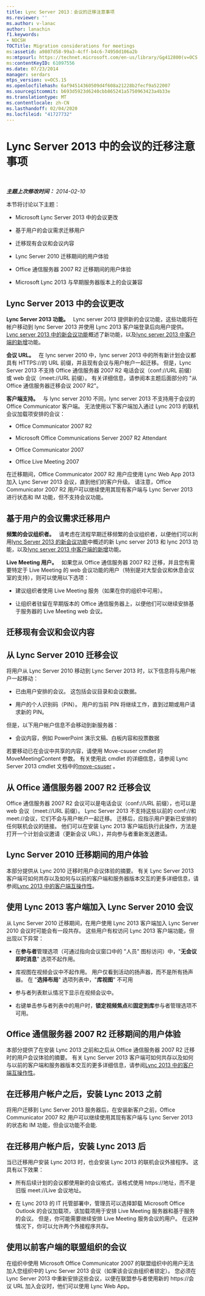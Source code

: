 ```yaml
---
title: Lync Server 2013：会议的迁移注意事项
ms.reviewer: ''
ms.author: v-lanac
author: lanachin
f1.keywords:
- NOCSH
TOCTitle: Migration considerations for meetings
ms:assetid: a9807d58-99a3-4cff-b4c6-74950d106a2b
ms:mtpsurl: https://technet.microsoft.com/en-us/library/Gg412800(v=OCS.15)
ms:contentKeyID: 61097556
ms.date: 07/23/2014
manager: serdars
mtps_version: v=OCS.15
ms.openlocfilehash: 6af94514360509d4f608a21228b2fecf9a522007
ms.sourcegitcommit: b693d5923d6240cbb865241a5750963423a4b33e
ms.translationtype: MT
ms.contentlocale: zh-CN
ms.lasthandoff: 02/04/2020
ms.locfileid: "41727732"
---
```

<div data-xmlns="http://www.w3.org/1999/xhtml">

<div class="topic" data-xmlns="http://www.w3.org/1999/xhtml" data-msxsl="urn:schemas-microsoft-com:xslt" data-cs="http://msdn.microsoft.com/en-us/">

<div data-asp="http://msdn2.microsoft.com/asp">

# <a name="migration-considerations-for-meetings-in-lync-server-2013"></a>Lync Server 2013 中的会议的迁移注意事项

</div>

<div id="mainSection">

<div id="mainBody">

<span> </span>

_**主题上次修改时间：** 2014-02-10_

本节将讨论以下主题：

  - Microsoft Lync Server 2013 中的会议更改

  - 基于用户的会议需求迁移用户

  - 迁移现有会议和会议内容

  - Lync Server 2010 迁移期间的用户体验

  - Office 通信服务器 2007 R2 迁移期间的用户体验

  - Microsoft Lync 2013 与早期服务器版本上的会议兼容

<div>

## <a name="changes-to-meetings-in-lync-server-2013"></a>Lync Server 2013 中的会议更改

**Lync Server 2013 功能。**   Lync server 2013 提供新的会议功能，这些功能将在帐户移动到 lync Server 2013 并使用 Lync 2013 客户端登录后向用户提供。 [Lync server 2013 中的新会议功能](lync-server-2013-new-conferencing-features.md)概述了新功能，以及[lync server 2013 中客户端的新增](lync-server-2013-what-s-new-for-clients.md)功能。

**会议 URL。**   在 lync server 2010 中，lync server 2013 中的所有新计划会议都具有 HTTPS://的 URL 前缀，并且现有会议与用户帐户一起迁移。 但是，Lync Server 2013 不支持 Office 通信服务器 2007 R2 电话会议（conf://URL 前缀）或 web 会议（meet://URL 前缀）。 有关详细信息，请参阅本主题后面部分的 "从 Office 通信服务器迁移会议 2007 R2"。

**客户端支持。**   与 lync server 2010 不同，lync server 2013 不支持用于会议的 Office Communicator 客户端。 无法使用以下客户端加入通过 Lync 2013 的联机会议加载项安排的会议：

  - Office Communicator 2007 R2

  - Microsoft Office Communications Server 2007 R2 Attendant

  - Office Communicator 2007

  - Office Live Meeting 2007

在迁移期间，Office Communicator 2007 R2 用户应使用 Lync Web App 2013 加入 Lync Server 2013 会议，直到他们的客户升级。 请注意，Office Communicator 2007 R2 用户可以继续使用其现有客户端与 Lync Server 2013 进行状态和 IM 功能，但不支持会议功能。

<div>


</div>

</div>

<div>

## <a name="migrating-users-based-on-their-conferencing-needs"></a>基于用户的会议需求迁移用户

**频繁的会议组织者。**   请考虑在流程早期迁移频繁的会议组织者，以便他们可以利用[lync Server 2013 的新会议功能](lync-server-2013-new-conferencing-features.md)中概述的新 Lync server 2013 和 lync 2013 功能，以及[lync server 2013 中客户端的新增](lync-server-2013-what-s-new-for-clients.md)功能。

**Live Meeting 用户。**   如果您从 Office 通信服务器 2007 R2 迁移，并且您有需要特定于 Live Meeting 的 web 会议功能的用户（特别是对大型会议和休息会议室的支持），则可以使用以下选项：

  - 建议组织者使用 Live Meeting 服务（如果在你的组织中可用）。

  - 让组织者驻留在早期版本的 Office 通信服务器上，以便他们可以继续安排基于服务器的 Live Meeting web 会议。

</div>

<div>

## <a name="migrating-existing-meetings-and-meeting-content"></a>迁移现有会议和会议内容

<div>

## <a name="migrating-meetings-from-lync-server-2010"></a>从 Lync Server 2010 迁移会议

将用户从 Lync Server 2010 移动到 Lync Server 2013 时，以下信息将与用户帐户一起移动：

  - 已由用户安排的会议。 这包括会议目录和会议数据。

  - 用户的个人识别码（PIN）。 用户的当前 PIN 将继续工作，直到过期或用户请求新的 PIN。

但是，以下用户帐户信息不会移动到新服务器：

  - 会议内容，例如 PowerPoint 演示文稿、白板内容和投票数据

若要移动已在会议中共享的内容，请使用 Move-csuser cmdlet 的 MoveMeetingContent 参数。 有关使用此 cmdlet 的详细信息，请参阅 Lync Server 2013 cmdlet 文档中的[move-csuser](https://docs.microsoft.com/powershell/module/skype/Move-CsUser) 。

</div>

<div>

## <a name="migrating-meetings-from-office-communications-server-2007-r2"></a>从 Office 通信服务器 2007 R2 迁移会议

Office 通信服务器 2007 R2 会议可以是电话会议（conf://URL 前缀），也可以是 web 会议（meet://URL 前缀）。 Lync Server 2013 不支持这些以前的 conf://和 meet://会议，它们不会与用户帐户一起迁移。 迁移后，应指示用户更新已安排的任何联机会议的链接。 他们可以在安装 Lync 2013 客户端后执行此操作，方法是打开一个计划会议邀请（更新会议 URL），并向参与者重新发送邀请。

</div>

</div>

<div>

## <a name="user-experience-during-lync-server-2010-migration"></a>Lync Server 2010 迁移期间的用户体验

本部分提供从 Lync 2010 迁移时用户会议体验的摘要。 有关 Lync Server 2013 客户端可如何共存以及如何与以前的客户端和服务器版本交互的更多详细信息，请参阅[Lync 2013 中的客户端互操作性](lync-server-2013-client-interoperability-in-lync-2013.md)。

<div>

## <a name="joining-lync-server-2010-meetings-with-a-lync-2013-client"></a>使用 Lync 2013 客户端加入 Lync Server 2010 会议

从 Lync Server 2010 迁移期间，在用户使用 Lync 2013 客户端加入 Lync Server 2010 会议时可能会有一段共存。 这些用户有权访问 Lync 2013 客户端功能，但出现以下异常：

  - 在**参与者**管理选项（可通过指向会议窗口中的 "人员" 图标访问）中，"**无会议即时消息**" 选项不起作用。

  - 库视图在视频会议中不起作用。 用户仅看到活动的扬声器，而不是所有扬声器。 在 "**选择布局**" 选项列表中，"**库视图**" 不可用

  - 参与者列表默认情况下显示在视频会议中。

  - 右键单击参与者列表中的用户时，**锁定视频焦点**和**固定到库**参与者管理选项不可用。

</div>

</div>

<div>

## <a name="user-experience-during-office-communications-server-2007-r2-migration"></a>Office 通信服务器 2007 R2 迁移期间的用户体验

本部分提供了在安装 Lync 2013 之前和之后从 Office 通信服务器 2007 R2 迁移时的用户会议体验的摘要。 有关 Lync Server 2013 客户端可如何共存以及如何与以前的客户端和服务器版本交互的更多详细信息，请参阅[Lync 2013 中的客户端互操作性](lync-server-2013-client-interoperability-in-lync-2013.md)。

<div>

## <a name="after-user-account-is-migrated-before-lync-2013-is-installed"></a>在迁移用户帐户之后，安装 Lync 2013 之前

将用户迁移到 Lync Server 2013 服务器后，在安装新客户之前，Office Communicator 2007 R2 用户可以继续使用其现有客户端与 Lync Server 2013 的状态和 IM 功能，但会议功能不会能.

</div>

<div>

## <a name="after-user-account-is-migrated-after-lync-2013-is-installed"></a>在迁移用户帐户后，安装 Lync 2013 后

当已迁移用户安装 Lync 2013 时，也会安装 Lync 2013 的联机会议外接程序。 这具有以下效果：

  - 所有后续计划的会议都使用新的会议格式，该格式使用 https://地址，而不是旧版 meet://Live 会议地址。

  - 在 Lync 2013 的 IT 托管部署中，管理员可以选择卸载 Microsoft Office Outlook 的会议加载项，该加载项用于安排 Live Meeting 服务器和基于服务的会议。 但是，你可能需要继续安排 Live Meeting 服务会议的用户。 在这种情况下，你可以允许两个外接程序共存。

</div>

<div>

## <a name="meetings-with-federated-organizations-that-use-previous-clients"></a>使用以前客户端的联盟组织的会议

在组织中使用 Microsoft Office Communicator 2007 的联盟组织中的用户无法加入您组织中的 Lync Server 2013 会议（如果该会议由组织者锁定）。 您必须在 Lync Server 2013 中重新安排这些会议，以便在联盟参与者使用新的 https://会议 URL 加入会议时，他们可以使用 Lync Web App。

</div>

</div>

</div>

<span> </span>

</div>

</div>

</div>

